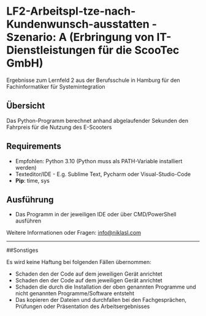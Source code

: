 # LF2-Arbeitspl-tze-nach-Kundenwunsch-ausstatten - Szenario: A (Erbringung von IT-Dienstleistungen für die ScooTec GmbH)

Ergebnisse zum Lernfeld 2 aus der Berufsschule in Hamburg für den Fachinformatiker für Systemintegration 

## Übersicht
Das Python-Programm berechnet anhand abgelaufender Sekunden den Fahrpreis für die Nutzung des E-Scooters

## Requirements

- Empfohlen: Python 3.10 (Python muss als PATH-Variable installiert werden)
- Texteditor/IDE - E.g. Sublime Text, Pycharm oder Visual-Studio-Code
- **Pip**: time, sys

## Ausführung

- Das Programm in der jeweiligen IDE oder über CMD/PowerShell ausführen

Weitere Informationen oder Fragen: info@niklasl.com


------------

##Sonstiges

Es wird keine Haftung bei folgenden Fällen übernommen:
- Schaden den der Code auf dem jeweiligen Gerät anrichtet
- Schaden den der Code auf dem jeweiligen Gerät anrichtet
- Schaden die durch die Installation der oben genannten Programme und nicht genannten Programme/Software entsteht
- Das kopieren der Dateien und durchfallen bei den Fachgesprächen, Prüfungen oder Präsentation des Arbeitsergebnisses
